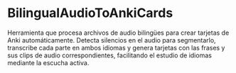 # BilingualAudioToAnkiCards
Herramienta que procesa archivos de audio bilingües para crear tarjetas de Anki automáticamente. Detecta silencios en el audio para segmentarlo, transcribe cada parte en ambos idiomas y genera tarjetas con las frases y sus clips de audio correspondientes, facilitando el estudio de idiomas mediante la escucha activa.
